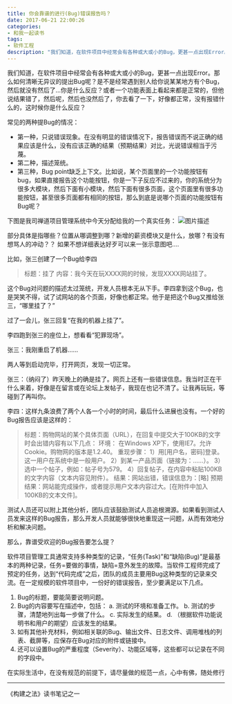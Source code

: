 ```yaml
---
title: 你会靠谱的进行(Bug)错误报告吗？
date: 2017-06-21 22:00:26
categories:
- 和我一起读书
tags:
- 软件工程
description: "我们知道，在软件项目中经常会有各种或大或小的Bug，更甚一点出现Error。那么如何清晰无异议的提出Bug呢？是不是经常遇到别人给你说某某地方有个Bug，然后就没有然后了…你是什么反应？"
---
```


我们知道，在软件项目中经常会有各种或大或小的Bug，更甚一点出现Error。那么如何清晰无异议的提出Bug呢？是不是经常遇到别人给你说某某地方有个Bug，然后就没有然后了...你是什么反应？或者一个功能表面上看起来都是正常的，但他说结果错了，然后呢，然后也没然后了，你去看了一下，好像都正常，没有报错什么的，这时候你是什么反应？

常见的两种提Bug的情况：
- 第一种，只说错误现象。在没有明显的错误情况下，报告错误而不说正确的结果应该是什么，没有应该正确的结果（预期结果）对比，光说错误相当于污蔑。
- 第二种，描述笼统。
- 第三种，Bug point缺乏上下文。比如说，某个页面里的一个功能按钮有bug，如果直接报告这个功能按钮，你是一下子反应不过来的，你的系统分为很多大模块，然后下面有小模块，然后下面有很多页面，这个页面里有很多功能按钮，甚至很多页面都有相同的按钮，那么到底是说哪个页面的功能按钮有Bug呢？

下图是我司禅道项目管理系统中今天分配给我的一个真实任务： 
![图片描述](http://img.mukewang.com/594b71bd00014df105450593.png)

部分具体是指哪些？位置从哪调整到哪？新增的薪资模块又是什么，放哪？有没有想骂人的冲动？？ 如果不想详细表达好歹可以来一张示意图吧….

比如，张三创建了一个Bug给李四
> 标题：挂了
  内容：我今天在玩XXXX网的时候，发现XXXX网站挂了。

这个Bug对问题的描述太过笼统，开发人员根本无从下手。李四拿到这个Bug，也是哭笑不得，试了试网站的各个页面，好像也都正常。他于是把这个Bug又推给张三，“哪里挂了？”

过了一会儿，张三回复“在我的机器上挂了”。

李四跑到张三的座位上，想看看“犯罪现场”。

张三：我刚重启了机器……

两人等到启动完毕，打开网页，发现一切正常。

张三：（纳闷了）昨天晚上的确是挂了。网页上还有一些错误信息。我当时正在干什么来着，好像是在留言或在论坛上发帖子，我现在也记不清了。让我再玩玩，等碰到了再叫你。

李四：这样九条浪费了两个人各一个小时的时间，最后什么进展也没有。一个好的Bug报告应该是这样的：
> 标题：购物网站的某个具体页面（URL），在回复中提交大于100KB的文字时会出错内容有以下几点：
  环境：
  在Windows XP下，使用IE7。允许Cookie。购物网的版本是1.2.40。 
  重现步骤：
  1）用[用户名，密码]登录。这一用户在系统中是一般用户。
  2）到某一产品页面（链接为：……）。
  3）选中一个帖子，例如：帖子号为579。
  4）回复帖子，在内容中粘贴100KB的文字内容（文本内容见附件）。
  结果：网站出错，错误信息为：[略]
  预期结果：网站能完成操作，或者提示用户文本内容过大。[在附件中加入100KB的文本文件]。

测试人员还可以附上其他分析，团队应该鼓励测试人员追根溯源。如果看到测试人员发来这样的Bug报告，那么开发人员就能够很快地重现这一问题，从而有效地分析和解决问题。

那么，靠谱受欢迎的Bug报告要怎么提？

软件项目管理工具通常支持多种类型的记录，“任务(Task)”和“缺陷(Bug)”是最基本的两种记录，任务=要做的事情，缺陷=意外发生的故障。当软件工程师完成了预定的任务，达到“代码完成”之后，团队的成员主要用Bug这种类型的记录来交流。在一定规模的软件项目中，一份好的错误报告，至少要满足以下几点。
1. Bug的标题，要能简要说明问题。
2. Bug的内容要写在描述中，包括：
  a. 测试的环境和准备工作。
  b. 测试的步骤，清楚地列出每一步做了什么。
  c. 实际发生的结果。
  d. （根据软件功能说明书和用户的期望）应该发生的结果。
3. 如有其他补充材料，例如相关联的Bug、输出文件、日志文件、调用堆栈的列表、截屏等，应保存在Bug对应的附件或链接中。
4. 还可以设置Bug的严重程度（Severity）、功能区域等，这些都可以记录在不同的字段中。

在实际生活中，在没有规范的前提下，请尽量做的规范一点，心中有佛，随处修行

***
《构建之法》读书笔记之一


